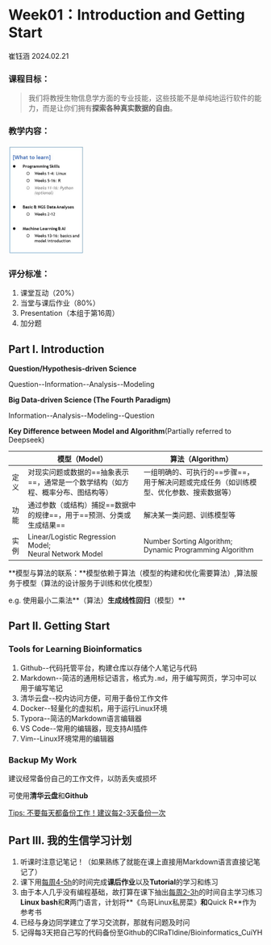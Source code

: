 # Week01：Introduction and Getting Start

崔钰涵 2024.02.21

### 课程目标：

> 我们将教授生物信息学方面的专业技能，这些技能不是单纯地运行软件的能力，而是让你们拥有**探索各种真实数据的自由**。

### 教学内容：

<img src="https://raw.githubusercontent.com/ClRaTldine/Pictures/main/屏幕截图 2025-02-23 110429.png" alt="屏幕截图 2025-02-23 110429" style="zoom:50%;" />

### 评分标准：

1. 课堂互动（20%）
2. 当堂与课后作业（80%）
3. Presentation（本组于第16周）
4. 加分题

## Part I. Introduction

**Question/Hypothesis-driven Science**

Question--Information--Analysis--Modeling

**Big Data-driven Science (The Fourth Paradigm)**

Information--Analysis--Modeling--Question

**Key Difference between Model and Algorithm**(Partially referred to Deepseek)

|      | 模型（Model）                                                | 算法（Algorithm）                                            |
| ---- | ------------------------------------------------------------ | ------------------------------------------------------------ |
| 定义 | 对现实问题或数据的==抽象表示==，通常是一个数学结构（如方程、概率分布、图结构等） | 一组明确的、可执行的==步骤==，用于解决问题或完成任务（如训练模型、优化参数、搜索数据等） |
| 功能 | 通过参数（或结构）捕捉==数据中的规律==，用于==预测、分类或生成结果== | 解决某一类问题、训练模型等                                   |
| 实例 | Linear/Logistic Regression Model; <br />Neural Network Model | Number Sorting Algorithm; <br />Dynamic Programming Algorithm |

**模型与算法的联系：**模型依赖于算法（模型的构建和优化需要算法）,算法服务于模型（算法的设计服务于训练和优化模型）

e.g. 使用最小二乘法**（算法）**生成线性回归**（模型）**

## Part II. Getting Start

### Tools for Learning Bioinformatics

1. Github--代码托管平台，构建仓库以存储个人笔记与代码
2. Markdown--简洁的通用标记语言，格式为``.md``，用于编写网页，学习中可以用于编写笔记
3. 清华云盘--校内访问方便，可用于备份工作文件
4. Docker--轻量化的虚拟机，用于运行Linux环境
5. Typora--简洁的Markdown语言编辑器
6. VS Code--常用的编辑器，现支持AI插件
7. Vim--Linux环境常用的编辑器

### Backup My Work

建议经常备份自己的工作文件，以防丢失或损坏

可使用**清华云盘**和**Github**

<u>Tips: 不要每天都备份工作！建议每2-3天备份一次</u>

## Part III. 我的生信学习计划

1. 听课时注意记笔记！（如果熟练了就能在课上直接用Markdown语言直接记笔记了）
2. 课下用<u>每周4-5h</u>的时间完成**课后作业**以及**Tutorial**的学习和练习
3. 由于本人几乎没有编程基础，故打算在课下抽出<u>每周2-3h</u>的时间自主学习练习**Linux bash**和**R**两门语言，计划将**《鸟哥Linux私房菜》**和**Quick R**作为参考书
4. 已经与身边同学建立了学习交流群，那就有问题及时问
5. 记得每3天把自己写的代码备份至Github的ClRaTldine/Bioinformatics_CuiYH

